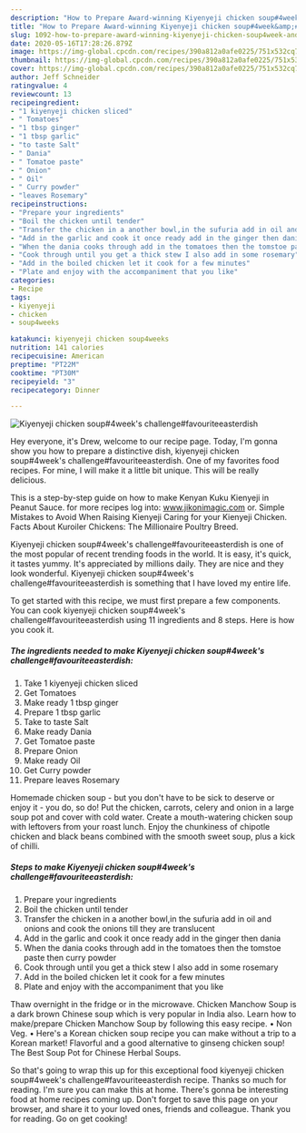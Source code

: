 ```yaml
---
description: "How to Prepare Award-winning Kiyenyeji chicken soup#4week&amp;#39;s challenge#favouriteeasterdish"
title: "How to Prepare Award-winning Kiyenyeji chicken soup#4week&amp;#39;s challenge#favouriteeasterdish"
slug: 1092-how-to-prepare-award-winning-kiyenyeji-chicken-soup4week-and-39-s-challengefavouriteeasterdish
date: 2020-05-16T17:28:26.879Z
image: https://img-global.cpcdn.com/recipes/390a812a0afe0225/751x532cq70/kiyenyeji-chicken-soup4weeks-challengefavouriteeasterdish-recipe-main-photo.jpg
thumbnail: https://img-global.cpcdn.com/recipes/390a812a0afe0225/751x532cq70/kiyenyeji-chicken-soup4weeks-challengefavouriteeasterdish-recipe-main-photo.jpg
cover: https://img-global.cpcdn.com/recipes/390a812a0afe0225/751x532cq70/kiyenyeji-chicken-soup4weeks-challengefavouriteeasterdish-recipe-main-photo.jpg
author: Jeff Schneider
ratingvalue: 4
reviewcount: 13
recipeingredient:
- "1 kiyenyeji chicken sliced"
- " Tomatoes"
- "1 tbsp ginger"
- "1 tbsp garlic"
- "to taste Salt"
- " Dania"
- " Tomatoe paste"
- " Onion"
- " Oil"
- " Curry powder"
- "leaves Rosemary"
recipeinstructions:
- "Prepare your ingredients"
- "Boil the chicken until tender"
- "Transfer the chicken in a another bowl,in the sufuria add in oil and onions and cook the onions till they are translucent"
- "Add in the garlic and cook it once ready add in the ginger then dania"
- "When the dania cooks through add in the tomatoes then the tomstoe paste then curry powder"
- "Cook through until you get a thick stew I also add in some rosemary"
- "Add in the boiled chicken let it cook for a few minutes"
- "Plate and enjoy with the accompaniment that you like"
categories:
- Recipe
tags:
- kiyenyeji
- chicken
- soup4weeks

katakunci: kiyenyeji chicken soup4weeks 
nutrition: 141 calories
recipecuisine: American
preptime: "PT22M"
cooktime: "PT30M"
recipeyield: "3"
recipecategory: Dinner

---
```



![Kiyenyeji chicken soup#4week&#39;s challenge#favouriteeasterdish](https://img-global.cpcdn.com/recipes/390a812a0afe0225/751x532cq70/kiyenyeji-chicken-soup4weeks-challengefavouriteeasterdish-recipe-main-photo.jpg)

Hey everyone, it's Drew, welcome to our recipe page. Today, I'm gonna show you how to prepare a distinctive dish, kiyenyeji chicken soup#4week&#39;s challenge#favouriteeasterdish. One of my favorites food recipes. For mine, I will make it a little bit unique. This will be really delicious.

This is a step-by-step guide on how to make Kenyan Kuku Kienyeji in Peanut Sauce. for more recipes log into: www.jikonimagic.com or. Simple Mistakes to Avoid When Raising Kienyeji Caring for your Kienyeji Chicken. Facts About Kuroiler Chickens: The Millionaire Poultry Breed.

Kiyenyeji chicken soup#4week&#39;s challenge#favouriteeasterdish is one of the most popular of recent trending foods in the world. It is easy, it's quick, it tastes yummy. It's appreciated by millions daily. They are nice and they look wonderful. Kiyenyeji chicken soup#4week&#39;s challenge#favouriteeasterdish is something that I have loved my entire life.


To get started with this recipe, we must first prepare a few components. You can cook kiyenyeji chicken soup#4week&#39;s challenge#favouriteeasterdish using 11 ingredients and 8 steps. Here is how you cook it.

<!--inarticleads1-->

##### The ingredients needed to make Kiyenyeji chicken soup#4week&#39;s challenge#favouriteeasterdish:

1. Take 1 kiyenyeji chicken sliced
1. Get  Tomatoes
1. Make ready 1 tbsp ginger
1. Prepare 1 tbsp garlic
1. Take to taste Salt
1. Make ready  Dania
1. Get  Tomatoe paste
1. Prepare  Onion
1. Make ready  Oil
1. Get  Curry powder
1. Prepare leaves Rosemary


Homemade chicken soup - but you don&#39;t have to be sick to deserve or enjoy it - you do, so do! Put the chicken, carrots, celery and onion in a large soup pot and cover with cold water. Create a mouth-watering chicken soup with leftovers from your roast lunch. Enjoy the chunkiness of chipotle chicken and black beans combined with the smooth sweet soup, plus a kick of chilli. 

<!--inarticleads2-->

##### Steps to make Kiyenyeji chicken soup#4week&#39;s challenge#favouriteeasterdish:

1. Prepare your ingredients
1. Boil the chicken until tender
1. Transfer the chicken in a another bowl,in the sufuria add in oil and onions and cook the onions till they are translucent
1. Add in the garlic and cook it once ready add in the ginger then dania
1. When the dania cooks through add in the tomatoes then the tomstoe paste then curry powder
1. Cook through until you get a thick stew I also add in some rosemary
1. Add in the boiled chicken let it cook for a few minutes
1. Plate and enjoy with the accompaniment that you like


Thaw overnight in the fridge or in the microwave. Chicken Manchow Soup is a dark brown Chinese soup which is very popular in India also. Learn how to make/prepare Chicken Manchow Soup by following this easy recipe. • Non Veg. • Here&#39;s a Korean chicken soup recipe you can make without a trip to a Korean market! Flavorful and a good alternative to ginseng chicken soup! The Best Soup Pot for Chinese Herbal Soups. 

So that's going to wrap this up for this exceptional food kiyenyeji chicken soup#4week&#39;s challenge#favouriteeasterdish recipe. Thanks so much for reading. I'm sure you can make this at home. There's gonna be interesting food at home recipes coming up. Don't forget to save this page on your browser, and share it to your loved ones, friends and colleague. Thank you for reading. Go on get cooking!

